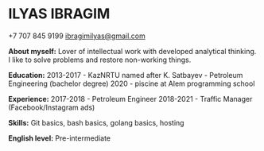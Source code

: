 # ILYAS IBRAGIM

+7 707 845 9199 ibragimilyas@gmail.com

**About myself:** 
Lover of intellectual work with developed analytical thinking. I like to solve problems and restore non-working things.

**Education:**
2013-2017 - KazNRTU named after K. Satbayev - Petroleum Engineering (bachelor degree)
2020 - piscine at Alem programming school

**Experience:**
2017-2018 - Petroleum Engineer
2018-2021 - Traffic Manager (Facebook/Instagram ads)

**Skills:**
Git basics, bash basics, golang basics, hosting

**English level:** 
Pre-intermediate
